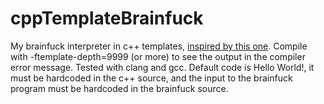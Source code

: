 # cppTemplateBrainfuck
My brainfuck interpreter in c++ templates, [inspired by this one](https://github.com/tfc/cpp_template_meta_brainfuck_interpreter).
Compile with -ftemplate-depth=9999 (or more) to see the output in the compiler error message.
Tested with clang and gcc.
Default code is Hello World!, it must be hardcoded in the c++ source, and the input to the brainfuck program must be hardcoded in the brainfuck source.
